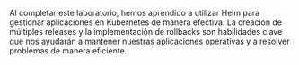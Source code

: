 Al completar este laboratorio, hemos aprendido a utilizar Helm para gestionar aplicaciones en Kubernetes de manera efectiva. La creación de múltiples releases y la implementación de rollbacks son habilidades clave que nos ayudarán a mantener nuestras aplicaciones operativas y a resolver problemas de manera eficiente.

